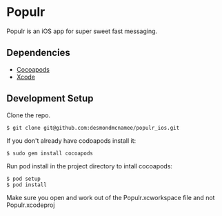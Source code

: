# Populr

Populr is an iOS app for super sweet fast messaging.

## Dependencies
- [Cocoapods](https://cocoapods.org/)
- [Xcode](https://developer.apple.com/xcode/)


## Development Setup ##
Clone the repo.

    $ git clone git@github.com:desmondmcnamee/populr_ios.git

If you don't already have codoapods install it:

    $ sudo gem install cocoapods
    
Run pod install in the project directory to intall cocoapods:
    
    $ pod setup
    $ pod install

Make sure you open and work out of the Populr.xcworkspace file and not Populr.xcodeproj
